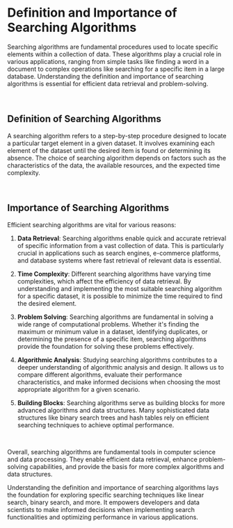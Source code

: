 # Definition and Importance of Searching Algorithms

Searching algorithms are fundamental procedures used to locate specific elements within a collection of data. These algorithms play a crucial role in various applications, ranging from simple tasks like finding a word in a document to complex operations like searching for a specific item in a large database. Understanding the definition and importance of searching algorithms is essential for efficient data retrieval and problem-solving.

<br>

## Definition of Searching Algorithms

A searching algorithm refers to a step-by-step procedure designed to locate a particular target element in a given dataset. It involves examining each element of the dataset until the desired item is found or determining its absence. The choice of searching algorithm depends on factors such as the characteristics of the data, the available resources, and the expected time complexity.

<br>

## Importance of Searching Algorithms

Efficient searching algorithms are vital for various reasons:

1. **Data Retrieval**: Searching algorithms enable quick and accurate retrieval of specific information from a vast collection of data. This is particularly crucial in applications such as search engines, e-commerce platforms, and database systems where fast retrieval of relevant data is essential.

2. **Time Complexity**: Different searching algorithms have varying time complexities, which affect the efficiency of data retrieval. By understanding and implementing the most suitable searching algorithm for a specific dataset, it is possible to minimize the time required to find the desired element.

3. **Problem Solving**: Searching algorithms are fundamental in solving a wide range of computational problems. Whether it's finding the maximum or minimum value in a dataset, identifying duplicates, or determining the presence of a specific item, searching algorithms provide the foundation for solving these problems effectively.

4. **Algorithmic Analysis**: Studying searching algorithms contributes to a deeper understanding of algorithmic analysis and design. It allows us to compare different algorithms, evaluate their performance characteristics, and make informed decisions when choosing the most appropriate algorithm for a given scenario.

5. **Building Blocks**: Searching algorithms serve as building blocks for more advanced algorithms and data structures. Many sophisticated data structures like binary search trees and hash tables rely on efficient searching techniques to achieve optimal performance.

<br>

Overall, searching algorithms are fundamental tools in computer science and data processing. They enable efficient data retrieval, enhance problem-solving capabilities, and provide the basis for more complex algorithms and data structures.

Understanding the definition and importance of searching algorithms lays the foundation for exploring specific searching techniques like linear search, binary search, and more. It empowers developers and data scientists to make informed decisions when implementing search functionalities and optimizing performance in various applications.
